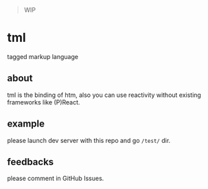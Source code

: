 > WIP

# tml
tagged markup language

## about
tml is the binding of htm, also you can use reactivity without existing frameworks like (P)React.

## example
please launch dev server with this repo and go ```/test/``` dir.

## feedbacks
please comment in GitHub Issues.